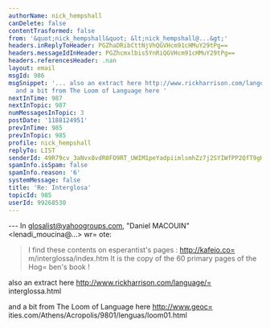 ```yaml
---
authorName: nick_hempshall
canDelete: false
contentTrasformed: false
from: '&quot;nick_hempshall&quot; &lt;nick_hempshall@...&gt;'
headers.inReplyToHeader: PGZhaDRibCttNjVhQGVHcm91cHMuY29tPg==
headers.messageIdInHeader: PGZhcmxlbis5YnRiQGVHcm91cHMuY29tPg==
headers.referencesHeader: .nan
layout: email
msgId: 986
msgSnippet: '... also an extract here http://www.rickharrison.com/language/interglossa.html
  and a bit from The Loom of Language here '
nextInTime: 987
nextInTopic: 987
numMessagesInTopic: 3
postDate: '1188124951'
prevInTime: 985
prevInTopic: 985
profile: nick_hempshall
replyTo: LIST
senderId: 49R79cv_3aNvx8vdR0FO9RT_UWIM1peYadpiimlsmhZz7j2SYIWfPP2QfT9gK9QBoZaU6DTkfkghaGHgiSVcTx98T4i_uhdbVGsmPZLc0SgWRJZh
spamInfo.isSpam: false
spamInfo.reason: '6'
systemMessage: false
title: 'Re: Interglosa'
topicId: 985
userId: 99268530
---
```


--- In glosalist@yahoogroups.com, "Daniel MACOUIN" <lenadi_moucina@...> 
wr=
ote:
>
> I find these contents on  esperantist's pages :
> http://kafejo.co=
m/interglossa/index.htm
> It is the copy of the 60 primary pages of the Hog=
ben's book !
>

also an extract here 
http://www.rickharrison.com/language/=
interglossa.html

and a bit from The Loom of Language here 
http://www.geoc=
ities.com/Athens/Acropolis/9801/lenguas/loom01.html


